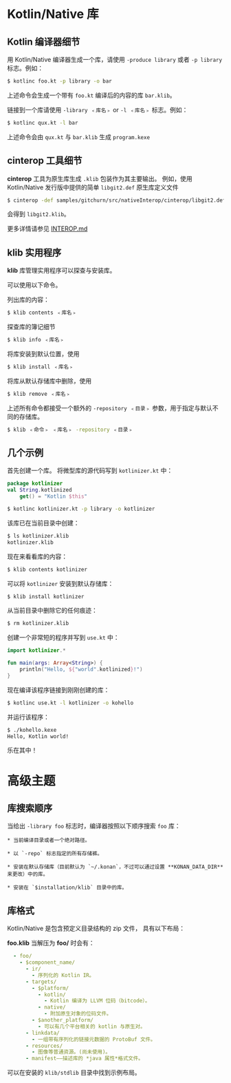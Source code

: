 # Kotlin/Native 库

## Kotlin 编译器细节

用 Kotlin/Native 编译器生成一个库，请使用 `-produce library` 或者 `-p library` 标志。例如：

<div class="sample" markdown="1" theme="idea" mode="shell">

```bash
$ kotlinc foo.kt -p library -o bar
```

</div>

上述命令会生成一个带有 `foo.kt` 编译后的内容的库 `bar.klib`。

链接到一个库请使用 `-library ﹤库名﹥` or `-l ﹤库名﹥` 标志。例如：

<div class="sample" markdown="1" theme="idea" mode="shell">

```bash
$ kotlinc qux.kt -l bar
```

</div>


上述命令会由 `qux.kt` 与 `bar.klib` 生成 `program.kexe`


## cinterop 工具细节

**cinterop** 工具为原生库生成 `.klib` 包装作为其主要输出。
例如，使用 Kotlin/Native 发行版中提供的简单 `libgit2.def` 原生库定义文件

<div class="sample" markdown="1" theme="idea" mode="shell">

```bash
$ cinterop -def samples/gitchurn/src/nativeInterop/cinterop/libgit2.def -compiler-option -I/usr/local/include -o libgit2
```

</div>

会得到 `libgit2.klib`。

更多详情请参见 [INTEROP.md](INTEROP.md)


## klib 实用程序

**klib** 库管理实用程序可以探查与安装库。

可以使用以下命令。

列出库的内容：

<div class="sample" markdown="1" theme="idea" mode="shell">

```bash
$ klib contents ﹤库名﹥
```

</div>

探查库的簿记细节

<div class="sample" markdown="1" theme="idea" mode="shell">

```bash
$ klib info ﹤库名﹥
```

</div>

将库安装到默认位置，使用

<div class="sample" markdown="1" theme="idea" mode="shell">

```bash
$ klib install ﹤库名﹥
```

</div>

将库从默认存储库中删除，使用 

<div class="sample" markdown="1" theme="idea" mode="shell">

```bash
$ klib remove ﹤库名﹥
```

</div>

上述所有命令都接受一个额外的 `-repository ﹤目录﹥` 参数，用于指定与默认不同的存储库。

<div class="sample" markdown="1" theme="idea" mode="shell">

```bash
$ klib ﹤命令﹥ ﹤库名﹥ -repository ﹤目录﹥
```

</div>


## 几个示例

首先创建一个库。
将微型库的源代码写到 `kotlinizer.kt` 中：

<div class="sample" markdown="1" theme="idea" mode="shell">

```kotlin
package kotlinizer
val String.kotlinized
    get() = "Kotlin $this"
```

```bash
$ kotlinc kotlinizer.kt -p library -o kotlinizer
```

</div>

该库已在当前目录中创建：

<div class="sample" markdown="1" theme="idea" mode="shell">

```bash
$ ls kotlinizer.klib
kotlinizer.klib
```

</div>

现在来看看库的内容：

<div class="sample" markdown="1" theme="idea" mode="shell">

```bash
$ klib contents kotlinizer
```

</div>

可以将 `kotlinizer` 安装到默认存储库：

<div class="sample" markdown="1" theme="idea" mode="shell">

```bash
$ klib install kotlinizer
```

</div>

从当前目录中删除它的任何痕迹：

<div class="sample" markdown="1" theme="idea" mode="shell">

```bash
$ rm kotlinizer.klib
```

</div>

创建一个非常短的程序并写到 `use.kt` 中：

<div class="sample" markdown="1" theme="idea" data-highlight-only>

```kotlin
import kotlinizer.*

fun main(args: Array<String>) {
    println("Hello, ${"world".kotlinized}!")
}
```

</div>

现在编译该程序链接到刚刚创建的库：

<div class="sample" markdown="1" theme="idea" mode="shell">

```bash
$ kotlinc use.kt -l kotlinizer -o kohello
```

</div>

并运行该程序：

<div class="sample" markdown="1" theme="idea" mode="shell">

```bash
$ ./kohello.kexe
Hello, Kotlin world!
```

</div>

乐在其中！

# 高级主题

## 库搜索顺序

当给出  `-library foo` 标志时，编译器按照以下顺序搜索 `foo` 库：

    * 当前编译目录或者一个绝对路径。

    * 以 `-repo` 标志指定的所有存储裤。

    * 安装在默认存储库（目前默认为 `~/.konan`，不过可以通过设置 **KONAN_DATA_DIR** 来更改）中的库。

    * 安装在 `$installation/klib` 目录中的库。

## 库格式

Kotlin/Native 是包含预定义目录结构的 zip 文件，
具有以下布局：

**foo.klib** 当解压为 **foo/** 时会有：

```yaml
  - foo/
    - $component_name/
      - ir/
        - 序列化的 Kotlin IR。
      - targets/
        - $platform/
          - kotlin/
            - Kotlin 编译为 LLVM 位码（bitcode）。
          - native/
            - 附加原生对象的位码文件。
        - $another_platform/
          - 可以有几个平台相关的 kotlin 与原生对。
      - linkdata/
        - 一组带有序列化的链接元数据的 ProtoBuf 文件。
      - resources/
        - 图像等普通资源。(尚未使用)。
      - manifest——描述库的 *java 属性*格式文件。
```

可以在安装的 `klib/stdlib` 目录中找到示例布局。

